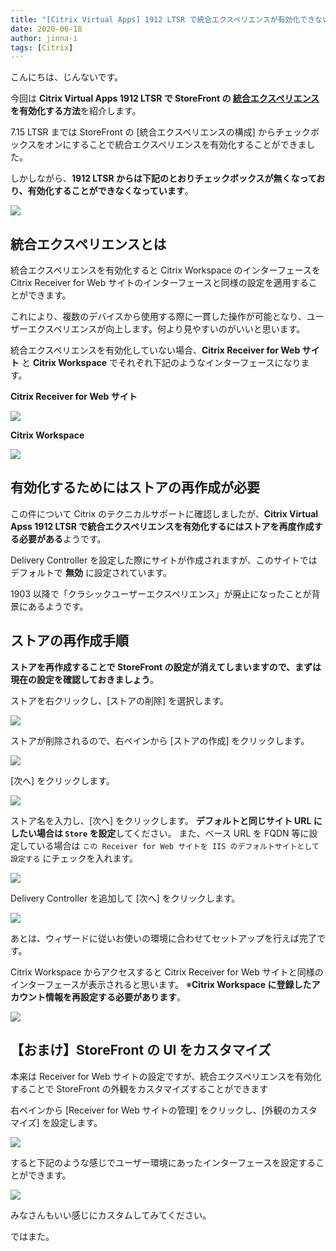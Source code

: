 ```yaml
---
title: "[Citrix Virtual Apps] 1912 LTSR で統合エクスペリエンスが有効化できない"
date: 2020-06-18
author: jinna-i
tags: [Citrix]
---
```


こんにちは、じんないです。

今回は **Citrix Virtual Apps 1912 LTSR で StoreFront の [統合エクスペリエンス](https://docs.citrix.com/ja-jp/storefront/current-release/manage-citrix-receiver-for-web-site/unified-receiver-experience.html) を有効化する方法**を紹介します。

7.15 LTSR までは StoreFront の [統合エクスペリエンスの構成] からチェックボックスをオンにすることで統合エクスペリエンスを有効化することができました。

しかしながら、**1912 LTSR からは下記のとおりチェックボックスが無くなっており、有効化することができなくなっています**。

![](images/enable-integrated-experience-with-citrix-virtual-apps-1912-ltsr-1.png)

## 統合エクスペリエンスとは

統合エクスペリエンスを有効化すると Citrix Workspace のインターフェースを Citrix Receiver for Web サイトのインターフェースと同様の設定を適用することができます。

これにより、複数のデバイスから使用する際に一貫した操作が可能となり、ユーザーエクスペリエンスが向上します。何より見やすいのがいいと思います。

統合エクスペリエンスを有効化していない場合、**Citrix Receiver for Web サイト** と **Citrix Workspace** でそれぞれ下記のようなインターフェースになります。

**Citrix Receiver for Web サイト**

![](images/enable-integrated-experience-with-citrix-virtual-apps-1912-ltsr-2.png)

**Citrix Workspace**

![](images/enable-integrated-experience-with-citrix-virtual-apps-1912-ltsr-3.png)


## 有効化するためにはストアの再作成が必要

この件について Citrix のテクニカルサポートに確認しましたが、**Citrix Virtual Apss 1912 LTSR で統合エクスペリエンスを有効化するにはストアを再度作成する必要がある**ようです。

Delivery Controller を設定した際にサイトが作成されますが、このサイトではデフォルトで **無効** に設定されています。

1903 以降で「クラシックユーザーエクスペリエンス」が廃止になったことが背景にあるようです。

## ストアの再作成手順

**ストアを再作成することで StoreFront の設定が消えてしまいますので、まずは現在の設定を確認しておきましょう**。

ストアを右クリックし、[ストアの削除] を選択します。

![](images/enable-integrated-experience-with-citrix-virtual-apps-1912-ltsr-4.png)

ストアが削除されるので、右ペインから [ストアの作成] をクリックします。

![](images/enable-integrated-experience-with-citrix-virtual-apps-1912-ltsr-5.png)

[次へ] をクリックします。

![](images/enable-integrated-experience-with-citrix-virtual-apps-1912-ltsr-6.png)

ストア名を入力し、[次へ] をクリックします。
**デフォルトと同じサイト URL にしたい場合は `Store` を設定**してください。
また、ベース URL を FQDN 等に設定している場合は `この Receiver for Web サイトを IIS のデフォルトサイトとして設定する` にチェックを入れます。

![](images/enable-integrated-experience-with-citrix-virtual-apps-1912-ltsr-7.png)

Delivery Controller を追加して [次へ] をクリックします。

![](images/enable-integrated-experience-with-citrix-virtual-apps-1912-ltsr-8.png)

あとは、ウィザードに従いお使いの環境に合わせてセットアップを行えば完了です。

Citrix Workspace からアクセスすると Citrix Receiver for Web サイトと同様のインターフェースが表示されると思います。
※**Citrix Workspace に登録したアカウント情報を再設定する必要があります**。

![](images/enable-integrated-experience-with-citrix-virtual-apps-1912-ltsr-9.png)

## 【おまけ】StoreFront の UI をカスタマイズ

本来は Receiver for Web サイトの設定ですが、統合エクスペリエンスを有効化することで StoreFront の外観をカスタマイズすることができます

右ペインから [Receiver for Web サイトの管理] をクリックし、[外観のカスタマイズ] を設定します。

![](images/enable-integrated-experience-with-citrix-virtual-apps-1912-ltsr-10.png)

すると下記のような感じでユーザー環境にあったインターフェースを設定することができます。

![](images/enable-integrated-experience-with-citrix-virtual-apps-1912-ltsr-11.png)

みなさんもいい感じにカスタムしてみてください。

ではまた。
